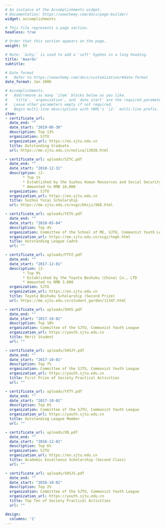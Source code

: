 ```yaml
---
# An instance of the Accomplishments widget.
# Documentation: https://wowchemy.com/docs/page-builder/
widget: accomplishments

# This file represents a page section.
headless: true

# Order that this section appears on the page.
weight: 55

# Note: `&shy;` is used to add a 'soft' hyphen in a long heading.
title: 'Awards'
subtitle:

# Date format
#   Refer to https://wowchemy.com/docs/customization/#date-format
date_format: Jan 2006

# Accomplishments.
#   Add/remove as many `item` blocks below as you like.
#   `title`, `organization`, and `date_start` are the required parameters.
#   Leave other parameters empty if not required.
#   Begin multi-line descriptions with YAML's `|2-` multi-line prefix.
item:
- certificate_url: 
  date_end: ""
  date_start: "2019-06-30"
  description: Top 13%
  organization: SJTU
  organization_url: https://en.sjtu.edu.cn
  title: Outstanding Graduate
  url: https://me.sjtu.edu.cn/notice/13020.html

- certificate_url: uploads/SZYC.pdf
  date_end: ""
  date_start: "2018-12-31"
  description: |2-
        * Top 1%
        * Established by the Suzhou Human Resources and Social Security Bureau
        * Amounted to RMB 10,000
  organization: SJTU
  organization_url: https://en.sjtu.edu.cn
  title: Suzhou Yucai Scholarship
  url: https://me.sjtu.edu.cn/xsgz/bksjz/968.html

- certificate_url: uploads/YXTG.pdf 
  date_end: ""
  date_start: "2018-05-04"
  description: Top 4%
  organization: Committee of the School of ME, SJTU, Communist Youth League
  organization_url: https://me.sjtu.edu.cn/xsgz/twgk.html
  title: Outstanding League Cadre
  url: ""

- certificate_url: uploads/FTFZ.pdf 
  date_end: ""
  date_start: "2017-12-01"
  description: |2-
        * Top 9%
        * Established by the Toyota Boshuku (China) Co., LTD
        * Amounted to RMB 3,000
  organization: SJTU
  organization_url: https://en.sjtu.edu.cn
  title: Toyota Boshuku Scholarship (Second Prize)
  url: https://me.sjtu.edu.cn/student_garden/11347.html

- certificate_url: uploads/SHXS.pdf 
  date_end: ""
  date_start: "2017-10-01"
  description: Top 10%
  organization: Committee of the SJTU, Communist Youth League
  organization_url: https://youth.sjtu.edu.cn
  title: Merit Student
  url: ""

- certificate_url: uploads/SHSJY.pdf 
  date_end: ""
  date_start: "2017-10-01"
  description: Top 7%
  organization: Committee of the SJTU, Communist Youth League
  organization_url: https://youth.sjtu.edu.cn
  title: First Prize of Society Practical Activities
  url: ""

- certificate_url: uploads/YXTY.pdf 
  date_end: ""
  date_start: "2017-10-01"
  description: Top 6%
  organization: Committee of the SJTU, Communist Youth League
  organization_url: https://youth.sjtu.edu.cn
  title: Outstanding League Member
  url: ""

- certificate_url: uploads/XB.pdf 
  date_end: ""
  date_start: "2016-12-01"
  description: Top 6%
  organization: SJTU
  organization_url: https://en.sjtu.edu.cn
  title: Academic Excellence Scholarship (Second Class)
  url: ""

- certificate_url: uploads/SHSJS.pdf 
  date_end: ""
  date_start: "2016-10-01"
  description: Top 2%
  organization: Committee of the SJTU, Communist Youth League
  organization_url: https://youth.sjtu.edu.cn
  title: Top Ten of Society Practical Activities 
  url: ""

design:
  columns: '2' 
---
```

